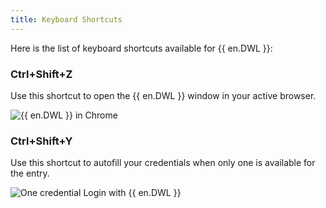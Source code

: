 ```yaml
---
title: Keyboard Shortcuts
---
```


Here is the list of keyboard shortcuts available for {{ en.DWL }}:  

### Ctrl+Shift+Z

Use this shortcut to open the {{ en.DWL }} window in your active browser.  

![{{ en.DWL }} in Chrome](https://webdevolutions.azureedge.net/docs/en/dwl/Dwl4029.png)

### Ctrl+Shift+Y 

Use this shortcut to autofill your credentials when only one is available for the entry.  

![One credential Login with {{ en.DWL }}](https://webdevolutions.azureedge.net/docs/en/dwl/Dwl4030.png)

